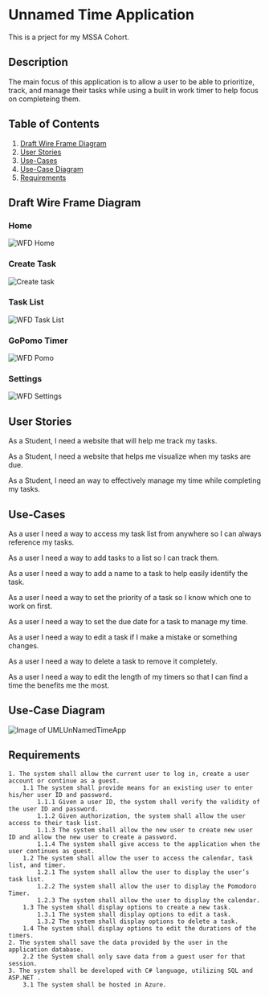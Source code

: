 # Unnamed Time Application
This is a prject for my MSSA Cohort.

## Description
The main focus of this application is to allow a user to be able to prioritize, track, and manage their tasks while using a built in work timer to help focus on completeing them.

## Table of Contents
1. [Draft Wire Frame Diagram](https://github.com/jonathan-f-gomez/unnamed-time-application#draft-wire-frame-diagram)
1. [User Stories](https://github.com/jonathan-f-gomez/unnamed-time-application#user-stories)
1. [Use-Cases](https://github.com/jonathan-f-gomez/unnamed-time-application#use-cases)
1. [Use-Case Diagram](https://github.com/jonathan-f-gomez/unnamed-time-application#use-case-diagram)
1. [Requirements](https://github.com/jonathan-f-gomez/unnamed-time-application#requirements)




## Draft Wire Frame Diagram

### Home
![WFD Home](https://github.com/jonathan-f-gomez/unnamed-time-application/blob/main/Requirements/Wire-Frame-Diagram/home_page.jpg)

### Create Task
![Create task](https://github.com/jonathan-f-gomez/unnamed-time-application/blob/main/Requirements/Wire-Frame-Diagram/create_task.jpg)

### Task List
![WFD Task List](https://github.com/jonathan-f-gomez/unnamed-time-application/blob/main/Requirements/Wire-Frame-Diagram/task_list.jpg)

### GoPomo Timer
![WFD Pomo](https://github.com/jonathan-f-gomez/unnamed-time-application/blob/main/Requirements/Wire-Frame-Diagram/gopomo.jpg)

### Settings
![WFD Settings](https://github.com/jonathan-f-gomez/unnamed-time-application/blob/main/Requirements/Wire-Frame-Diagram/settings.jpg)



## User Stories
As a Student, I need a website that will help me track my tasks.

As a Student, I need a website that helps me visualize when my tasks are due.

As a Student, I need an way to effectively manage my time while completing my tasks.


## Use-Cases

As a user I need a way to access my task list from anywhere so I can always reference my tasks.

As a user I need a way to add tasks to a list so I can track them.

As a user I need a way to add a name to a task to help easily identify the task.

As a user I need a way to set the priority of a task so I know which one to work on first.

As a user I need a way to set the due date for a task to manage my time.

As a user I need a way to edit a task if I make a mistake or something changes.

As a user I need a way to delete a task to remove it completely.

As a user I need a way to edit the length of my timers so that I can find a time the benefits me the most.


## Use-Case Diagram
![Image of UMLUnNamedTimeApp](https://github.com/jonathan-f-gomez/unnamed-time-application/blob/main/Requirements/UMLUnNamedTimeApp.jpg)


## Requirements

<pre><code>1. The system shall allow the current user to log in, create a user account or continue as a guest.
	1.1 The system shall provide means for an existing user to enter his/her user ID and password.
		1.1.1 Given a user ID, the system shall verify the validity of the user ID and password.
		1.1.2 Given authorization, the system shall allow the user access to their task list.
		1.1.3 The system shall allow the new user to create new user ID and allow the new user to create a password.
		1.1.4 The system shall give access to the application when the user continues as guest.		
	1.2 The system shall allow the user to access the calendar, task list, and timer.
		1.2.1 The system shall allow the user to display the user’s task list.
		1.2.2 The system shall allow the user to display the Pomodoro Timer.
		1.2.3 The system shall allow the user to display the calendar.		
	1.3 The system shall display options to create a new task.
		1.3.1 The system shall display options to edit a task.
		1.3.2 The system shall display options to delete a task.
	1.4 The system shall display options to edit the durations of the timers.		
2. The system shall save the data provided by the user in the application database.
	2.2 the System shall only save data from a guest user for that session.
3. The system shall be developed with C# language, utilizing SQL and ASP.NET .
	3.1 The system shall be hosted in Azure.
</pre></code>

